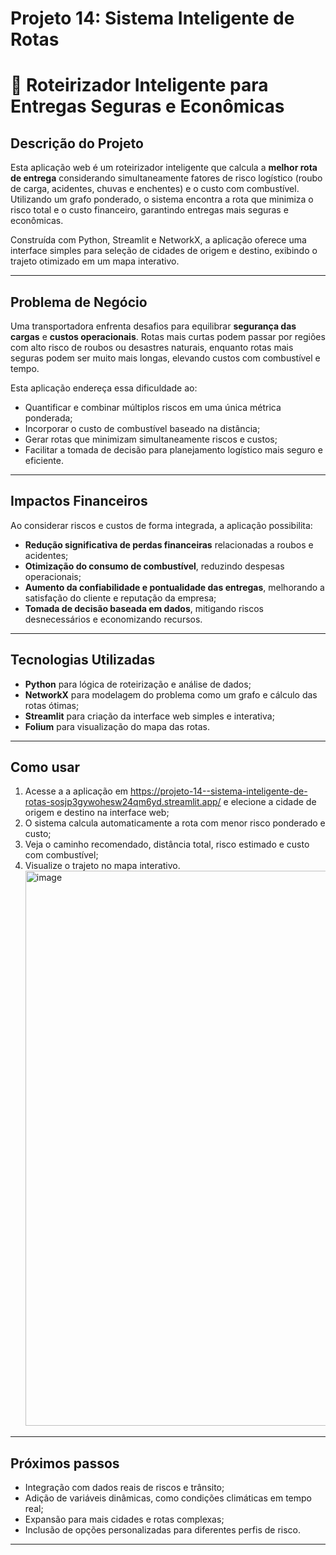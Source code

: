 # Projeto 14: Sistema Inteligente de Rotas

# 🚛 Roteirizador Inteligente para Entregas Seguras e Econômicas

## Descrição do Projeto

Esta aplicação web é um roteirizador inteligente que calcula a **melhor rota de entrega** considerando simultaneamente fatores de risco logístico (roubo de carga, acidentes, chuvas e enchentes) e o custo com combustível. Utilizando um grafo ponderado, o sistema encontra a rota que minimiza o risco total e o custo financeiro, garantindo entregas mais seguras e econômicas.

Construída com Python, Streamlit e NetworkX, a aplicação oferece uma interface simples para seleção de cidades de origem e destino, exibindo o trajeto otimizado em um mapa interativo.

---

## Problema de Negócio

Uma transportadora enfrenta desafios para equilibrar **segurança das cargas** e **custos operacionais**. Rotas mais curtas podem passar por regiões com alto risco de roubos ou desastres naturais, enquanto rotas mais seguras podem ser muito mais longas, elevando custos com combustível e tempo.

Esta aplicação endereça essa dificuldade ao:

- Quantificar e combinar múltiplos riscos em uma única métrica ponderada;
- Incorporar o custo de combustível baseado na distância;
- Gerar rotas que minimizam simultaneamente riscos e custos;
- Facilitar a tomada de decisão para planejamento logístico mais seguro e eficiente.

---

## Impactos Financeiros

Ao considerar riscos e custos de forma integrada, a aplicação possibilita:

- **Redução significativa de perdas financeiras** relacionadas a roubos e acidentes;
- **Otimização do consumo de combustível**, reduzindo despesas operacionais;
- **Aumento da confiabilidade e pontualidade das entregas**, melhorando a satisfação do cliente e reputação da empresa;
- **Tomada de decisão baseada em dados**, mitigando riscos desnecessários e economizando recursos.

---

## Tecnologias Utilizadas

- **Python** para lógica de roteirização e análise de dados;
- **NetworkX** para modelagem do problema como um grafo e cálculo das rotas ótimas;
- **Streamlit** para criação da interface web simples e interativa;
- **Folium** para visualização do mapa das rotas.

---

## Como usar

1. Acesse a a aplicação em https://projeto-14--sistema-inteligente-de-rotas-sosjp3gywohesw24qm6yd.streamlit.app/ e elecione a cidade de origem e destino na interface web;
2. O sistema calcula automaticamente a rota com menor risco ponderado e custo;
3. Veja o caminho recomendado, distância total, risco estimado e custo com combustível;
4. Visualize o trajeto no mapa interativo.
   <img width="839" height="888" alt="image" src="https://github.com/user-attachments/assets/61e52fcc-ef33-4b51-b9eb-884008824b56" />


---

## Próximos passos

- Integração com dados reais de riscos e trânsito;
- Adição de variáveis dinâmicas, como condições climáticas em tempo real;
- Expansão para mais cidades e rotas complexas;
- Inclusão de opções personalizadas para diferentes perfis de risco.

---

